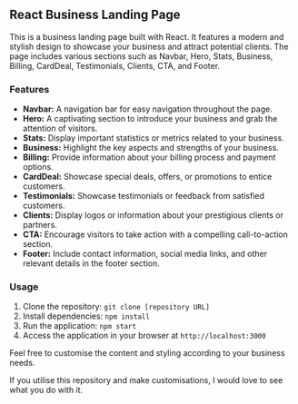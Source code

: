## React Business Landing Page

This is a business landing page built with React. It features a modern and stylish design to showcase your business and attract potential clients. The page includes various sections such as Navbar, Hero, Stats, Business, Billing, CardDeal, Testimonials, Clients, CTA, and Footer.

### Features

- **Navbar:** A navigation bar for easy navigation throughout the page.
- **Hero:** A captivating section to introduce your business and grab the attention of visitors.
- **Stats:** Display important statistics or metrics related to your business.
- **Business:** Highlight the key aspects and strengths of your business.
- **Billing:** Provide information about your billing process and payment options.
- **CardDeal:** Showcase special deals, offers, or promotions to entice customers.
- **Testimonials:** Showcase testimonials or feedback from satisfied customers.
- **Clients:** Display logos or information about your prestigious clients or partners.
- **CTA:** Encourage visitors to take action with a compelling call-to-action section.
- **Footer:** Include contact information, social media links, and other relevant details in the footer section.

### Usage

1. Clone the repository: `git clone [repository URL]`
2. Install dependencies: `npm install`
3. Run the application: `npm start`
4. Access the application in your browser at `http://localhost:3000`

Feel free to customise the content and styling according to your business needs.

If you utilise this repository and make customisations, I would love to see what you do with it.
